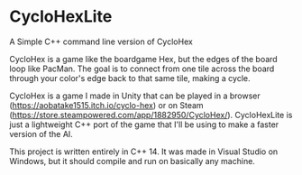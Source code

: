 # CycloHexLite
A Simple C++ command line version of CycloHex

CycloHex is a game like the boardgame Hex, but the edges of the board loop like PacMan. The goal is to connect from one tile across the board through your color's edge back to that same tile, making a cycle.

CycloHex is a game I made in Unity that can be played in a browser (https://aobatake1515.itch.io/cyclo-hex) or on Steam (https://store.steampowered.com/app/1882950/CycloHex/). CycloHexLite is just a lightweight C++ port of the game that I'll be using to make a faster version of the AI.

This project is written entirely in C++ 14. It was made in Visual Studio on Windows, but it should compile and run on basically any machine.
